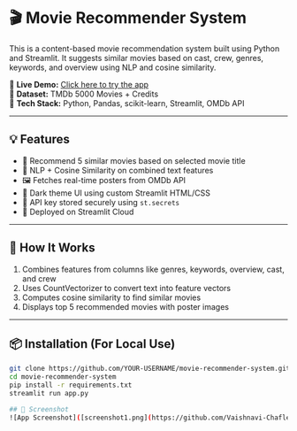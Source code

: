 # 🎬 Movie Recommender System

This is a content-based movie recommendation system built using Python and Streamlit. It suggests similar movies based on cast, crew, genres, keywords, and overview using NLP and cosine similarity.

🔗 **Live Demo:** [Click here to try the app](https://movie-recommender-app-ecyzoukues5furdysm47xi.streamlit.app/)  
📂 **Dataset:** TMDb 5000 Movies + Credits  
🧰 **Tech Stack:** Python, Pandas, scikit-learn, Streamlit, OMDb API

---

## 💡 Features

- 🎯 Recommend 5 similar movies based on selected movie title
- 🧠 NLP + Cosine Similarity on combined text features
- 🖼 Fetches real-time posters from OMDb API
- 🌙 Dark theme UI using custom Streamlit HTML/CSS
- 🔐 API key stored securely using `st.secrets`
- 🚀 Deployed on Streamlit Cloud

---

## 🧠 How It Works

1. Combines features from columns like genres, keywords, overview, cast, and crew
2. Uses CountVectorizer to convert text into feature vectors
3. Computes cosine similarity to find similar movies
4. Displays top 5 recommended movies with poster images

---

## 📦 Installation (For Local Use)

```bash
git clone https://github.com/YOUR-USERNAME/movie-recommender-system.git
cd movie-recommender-system
pip install -r requirements.txt
streamlit run app.py

## 📸 Screenshot
![App Screenshot]([screenshot1.png](https://github.com/Vaishnavi-Chafle/movie-recommender-streamlit/blob/main/Screenshot1.png))
